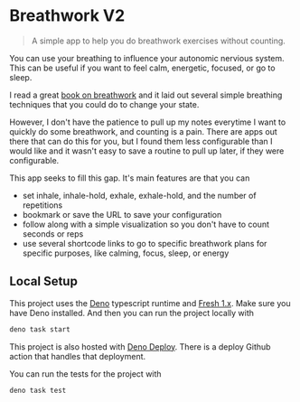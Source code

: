 # Breathwork V2

> A simple app to help you do breathwork exercises without counting.

You can use your breathing to influence your autonomic nervious system. This can
be useful if you want to feel calm, energetic, focused, or go to sleep.

I read a great
[book on breathwork](https://www.amazon.com/Practical-Guide-Breathwork-Remedy-Condition-ebook/dp/B08V9FHD3P?dib_tag=se&dib=eyJ2IjoiMSJ9.p7_6k6knHZ0xvML9DJ2WAzdQM18W-0kmrI3L_VjuUPhid9bj_w4s0Z_mCT_9BDzcvD6TxJ8k0BT8mDttq1FWScwStQaspROWAL095B-a1BxAhnD37jNcbVTI2HSju3djZPl35goQROUmigX1zD962FSdH64zxzQ06hrTPMi4HGakaj9pPQi9jf45yKrbnUGfRWs2e-dSbKR4WIeE_8cnyEiaLnhO9BkhEJh0t_pI44A.YFQROoJ_opxg7Iy80_5LxmYabK8HvuJIAFBdMm_OH4s&qid=1714685969&sr=8-1)
and it laid out several simple breathing techniques that you could do to change
your state.

However, I don't have the patience to pull up my notes everytime I want to
quickly do some breathwork, and counting is a pain. There are apps out there
that can do this for you, but I found them less configurable than I would like
and it wasn't easy to save a routine to pull up later, if they were
configurable.

This app seeks to fill this gap. It's main features are that you can

- set inhale, inhale-hold, exhale, exhale-hold, and the number of repetitions
- bookmark or save the URL to save your configuration
- follow along with a simple visualization so you don't have to count seconds or
  reps
- use several shortcode links to go to specific breathwork plans for specific
  purposes, like calming, focus, sleep, or energy

## Local Setup

This project uses the [Deno](https://deno.com/) typescript runtime and
[Fresh 1.x](https://fresh.deno.dev/). Make sure you have Deno installed. And
then you can run the project locally with

```bash
deno task start
```

This project is also hosted with [Deno Deploy](https://deno.com/deploy). There
is a deploy Github action that handles that deployment.

You can run the tests for the project with

```bash
deno task test
```
